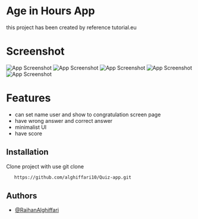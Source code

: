 
# Age in Hours App

this project has been created by reference tutorial.eu




# Screenshot

![App Screenshot](https://github.com/alghiffari10/Quiz-app/blob/main/ss1.png?raw=true)
![App Screenshot](https://github.com/alghiffari10/Quiz-app/blob/main/ss2.png?raw=true)
![App Screenshot](https://github.com/alghiffari10/Quiz-app/blob/main/ss3.png?raw=true)
![App Screenshot](https://github.com/alghiffari10/Quiz-app/blob/main/ss4.png?raw=true)
![App Screenshot](https://github.com/alghiffari10/Quiz-app/blob/main/ss5.png?raw=true)


# Features

- can set name user and show to congratulation screen page
- have wrong answer and correct answer
- minimalist UI
- have score




## Installation


Clone project with use git clone

```bash
   https://github.com/alghiffari10/Quiz-app.git
```
    
## Authors

- [@RaihanAlghiffari](https://github.com/alghiffari10)
